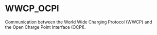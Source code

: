 # WWCP_OCPI
Communication between the World Wide Charging Protocol (WWCP) and the Open Charge Point Interface (OCPI).
